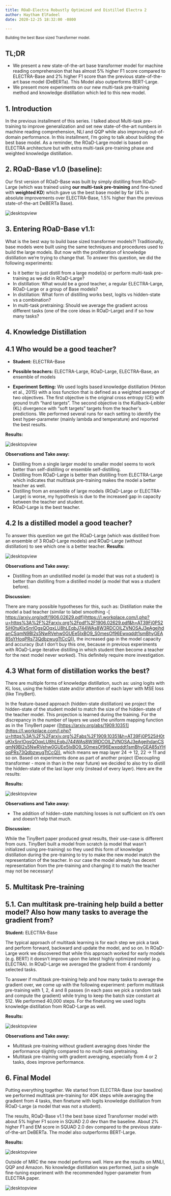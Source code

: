 ```yaml
---
title: ROaD-Electra Robustly Optimized and Distilled Electra 2
author: Haytham ElFadeel
date: 2020-12-25 18:32:00 -0800

---
```

<sup>Building the best Base sized Transformer model.</sup>


## **TL;DR**
- We present a new state-of-the-art base transformer model for machine reading comprehension that has almost 5% higher F1 score compared to ELECTRA-Base and 2% higher F1 score than the previous state-of-the-art base model (DeBERTa). This Model also outperforms BERT-Large.
- We present more experiments on our new multi-task pre-training method and knowledge distillation which led to this new model.


## **1. Introduction**

In the previous installment of this series. I talked about Multi-task pre-training to improve generalization and set new state-of-the-art numbers in machine reading comprehension, NLI and QQP while also improving out-of-domain performance.
In this installment, I’m going to talk about building the best base model. As a reminder, the ROaD-Large model is based on ELECTRA architecture but with extra multi-task pre-training phase and weighted knowledge distillation.


## **2. ROaD-Base v1.0 (baseline):**

Our first version of ROaD-Base was built by simply distilling from ROaD-Large (which was trained using **our multi-task pre-training** and fine-tuned with **weighted KD**) which gave us the best base model by far (4% in absolute improvements over ELECTRA-Base, 1.5% higher than the previous state-of-the-art DeBERTa Base).


![desktopview](/assets/img/blog/road2_1.png)




## **3. Entering ROaD-Base v1.1:**

What is the best way to build base sized transformer models?! Traditionally, base models were built using the same techniques and procedures used to build the large models. But now with the proliferation of knowledge distillation we’re trying to change that. To answer this question, we did the following experiments:



* Is it better to just distill from a large model(s) or perform multi-task pre-training as we did in ROaD-Large?
* In distillation: What would be a good teacher, a regular ELECTRA-Large, ROaD-Large or a group of Base models?
* In distillation: What form of distilling works best, logits vs hidden-state vs a combination?
* In multi-task pretraining: Should we average the gradient across different tasks (one of the core ideas in ROaD-Large) and if so how many tasks?


## **4. Knowledge Distillation**


## **4.1 Who would be a good teacher?**

- **Student:** ELECTRA-Base

- **Possible teachers:** ELECTRA-Large, ROaD-Large, ELECTRA-Base, an ensemble of models

- **Experiment Setting:** We used logits based knowledge distillation (Hinton et al., 2015) with a loss function that is defined as a weighted average of two objectives. The first objective is the original cross entropy (CE) with ground truth “hard targets”. The second objective is the Kullback–Leibler (KL) divergence with “soft targets” targets from the teacher's predictions. We performed several runs for each setting to identify the best hyper-parameter (mainly lambda and temperature) and reported the best results.

**Results:**

![desktopview](/assets/img/blog/road2_2.png)



**Observations and Take away:**



* Distilling from a single larger model to smaller model seems to work better than self-distilling or ensemble self-distilling.
* Distilling from ROaD-Large is better than distilling from ELECTRA-Large which indicates that multitask pre-training makes the model a better teacher as well.
* Distilling from an ensemble of large models (ROaD-Large or ELECTRA-Large) is worse, my hypothesis is due to the increased gap in capacity between the teacher and student.
* ROaD-Large is the best teacher.


## **4.2 Is a distilled model a good teacher?**

To answer this question we got the ROaD-Large (which was distilled from an ensemble of 3 ROaD-Large models) and ROaD-Large (without distillation) to see which one is a better teacher.
**Results:**

![desktopview](/assets/img/blog/road2_3.png)


**Observations and Take away:**



* Distilling from an undistilled model (a model that was not a student) is better than distilling from a distilled model (a model that was a student before).

**Discussion:**

There are many possible hypotheses for this, such as: Distillation make the model a bad teacher (similar to label smoothing -[ https://arxiv.org/pdf/1906.02629.pdf](https://l.workplace.com/l.php?u=https%3A%2F%2Farxiv.org%2Fpdf%2F1906.02629.pdf&h=AT39Fj0P525iH0tuKlxSnrlOgsQOqxLU8hLEqbJ744WAs8W3RDCOlLZVNOSAJ3eAgejhdanCSqmN9Bl2s5NwRVehw0GUEe5IxBO9_S0mesOf96Ewxqddt1smBhyGEA85sYHoqPRs73QdbzwugTtCcQ)<span style="text-decoration:underline;">)</span>, the increased gap in the model capacity and accuracy (but I don’t buy this one, because in previous experiments with ROaD-Large iterative distilling in which student then become a teacher for the next model never worked). This definitely require more investigation.


## **4.3 What form of distillation works the best?**

There are multiple forms of knowledge distillation, such as: using logits with KL loss, using the hidden state and/or attention of each layer with MSE loss (like TinyBert).

In the feature-based approach (hidden-state distillation) we project the hidden-state of the student model to match the size of the hidden-state of the teacher model. This projection is learned during the training. For the discrepancy in the number of layers we used the uniform mapping function as in the TinyBert paper ([https://arxiv.org/abs/1909.10351](https://l.workplace.com/l.php?u=https%3A%2F%2Farxiv.org%2Fabs%2F1909.10351&h=AT39Fj0P525iH0tuKlxSnrlOgsQOqxLU8hLEqbJ744WAs8W3RDCOlLZVNOSAJ3eAgejhdanCSqmN9Bl2s5NwRVehw0GUEe5IxBO9_S0mesOf96Ewxqddt1smBhyGEA85sYHoqPRs73QdbzwugTtCcQ)), which means we map layer 24 -> 12, 22 -> 11 and so on. Based on experiments done as part of another project (Decoupling transformer - more in than in the near future) we decided to also try to distill the hidden-state of the last layer only (instead of every layer). Here are the results:

**Results:**

![desktopview](/assets/img/blog/road2_4.png)


**Observations and Take away:**



* The addition of hidden-state matching losses is not sufficient on it’s own and doesn’t help that much.

**Discussion:**

While the TinyBert paper produced great results, their use-case is different from ours. TinyBert built a model from scratch (a model that wasn’t initialized using pre-training) so they used this form of knowledge distillation during the pre-training to try to make the new model match the representation of the teacher. In our case the model already has decent representation from the pre-training and changing it to match the teacher may not be necessary!


## **5. Multitask Pre-training**


## **5.1. Can multitask pre-training help build a better model? Also how many tasks to average the gradient from?**

**Student:** ELECTRA-Base

The typical approach of multitask learning is for each step we pick a task and perform forward, backward and update the model, and so on. In ROaD-Large work we discovered that while this approach worked for early models (e.g. BERT) it doesn’t improve upon the latest highly optimized model (e.g. ELECTRA). In ROaD-Large we averaged the gradient from 4 randomly selected tasks.

To answer if multitask pre-training help and how many tasks to average the gradient over, we come up with the following experiment: perform multitask pre-training with 1, 2, 4 and 8 passes (in each pass we pick a random task and compute the gradient) while trying to keep the batch size constant at 512. We performed 40,000 steps. For the finetuning we used logits knowledge distillation from ROaD-Large as well.

**Results:**

![desktopview](/assets/img/blog/road2_5.png)



**Observations and Take away:**



* Multitask pre-training without gradient averaging does hinder the performance slightly compared to no multi-task pretraining.
* Multitask pre-training with gradient averaging, especially from 4 or 2 tasks, does improve performance.


## **6. Final Model**

Putting everything together. We started from ELECTRA-Base (our baseline) we performed multitask pre-training for 40K steps while averaging the gradient from 4 tasks, then finetune with logits knowledge distillation from ROaD-Large (a model that was not a student).

The results, ROaD-Base v1.1 the best base sized Transformer model with about 5% higher F1 score in SQUAD 2.0 dev than the baseline. About 2% higher F1 and EM score in SQUAD 2.0 dev compared to the previous state-of-the-art DeBERTa. The model also outperforms BERT-Large.

**Results:**

![desktopview](/assets/img/blog/road2_6.png)

Outside of MRC the new model performs well. Here are the results on MNLI, QQP and Amazon. No knowledge distillation was performed, just a single fine-tuning experiment with the recommended hyper-parameter from ELECTRA paper.

![desktopview](/assets/img/blog/road2_7.png)
